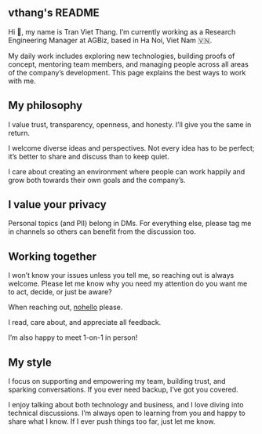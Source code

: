 ## vthang's README
Hi 👋, my name is Tran Viet Thang. I’m currently working as a Research Engineering Manager at AGBiz, based in Ha Noi, Viet Nam 🇻🇳.

My daily work includes exploring new technologies, building proofs of concept, mentoring team members, and managing people across all areas of the company’s development.
This page explains the best ways to work with me.

## My philosophy

I value trust, transparency, openness, and honesty. I’ll give you the same in return.

I welcome diverse ideas and perspectives. Not every idea has to be perfect; it’s better to share and discuss than to keep quiet.

I care about creating an environment where people can work happily and grow both towards their own goals and the company’s.

## I value your privacy

Personal topics (and PII) belong in DMs. For everything else, please tag me in channels so others can benefit from the discussion too.

## Working together

I won’t know your issues unless you tell me, so reaching out is always welcome. Please let me know why you need my attention do you want me to act, decide, or just be aware?

When reaching out, [nohello](https://nohello.net/en/) please.

I read, care about, and appreciate all feedback.

I’m also happy to meet 1-on-1 in person!

## My style

I focus on supporting and empowering my team, building trust, and sparking conversations. If you ever need backup, I’ve got you covered.

I enjoy talking about both technology and business, and I love diving into technical discussions. I’m always open to learning from you and happy to share what I know. If I ever push things too far, just let me know.
